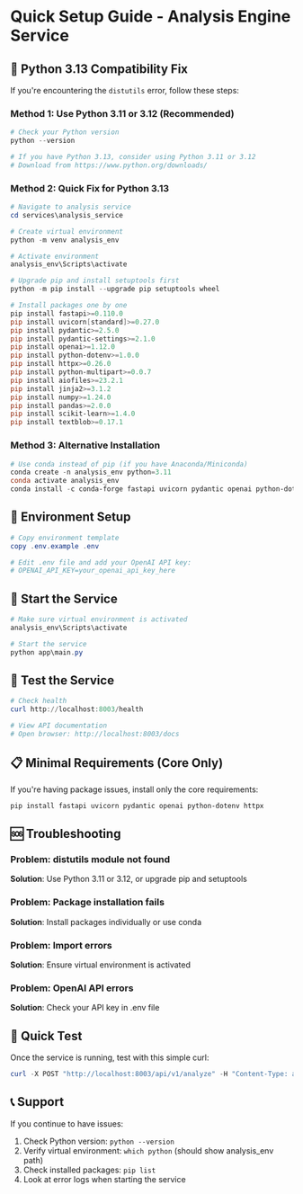 # Quick Setup Guide - Analysis Engine Service

## 🚨 Python 3.13 Compatibility Fix

If you're encountering the `distutils` error, follow these steps:

### Method 1: Use Python 3.11 or 3.12 (Recommended)

```powershell
# Check your Python version
python --version

# If you have Python 3.13, consider using Python 3.11 or 3.12
# Download from https://www.python.org/downloads/
```

### Method 2: Quick Fix for Python 3.13

```powershell
# Navigate to analysis service
cd services\analysis_service

# Create virtual environment
python -m venv analysis_env

# Activate environment
analysis_env\Scripts\activate

# Upgrade pip and install setuptools first
python -m pip install --upgrade pip setuptools wheel

# Install packages one by one
pip install fastapi>=0.110.0
pip install uvicorn[standard]>=0.27.0
pip install pydantic>=2.5.0
pip install pydantic-settings>=2.1.0
pip install openai>=1.12.0
pip install python-dotenv>=1.0.0
pip install httpx>=0.26.0
pip install python-multipart>=0.0.7
pip install aiofiles>=23.2.1
pip install jinja2>=3.1.2
pip install numpy>=1.24.0
pip install pandas>=2.0.0
pip install scikit-learn>=1.4.0
pip install textblob>=0.17.1
```

### Method 3: Alternative Installation

```powershell
# Use conda instead of pip (if you have Anaconda/Miniconda)
conda create -n analysis_env python=3.11
conda activate analysis_env
conda install -c conda-forge fastapi uvicorn pydantic openai python-dotenv httpx
```

## 🔧 Environment Setup

```powershell
# Copy environment template
copy .env.example .env

# Edit .env file and add your OpenAI API key:
# OPENAI_API_KEY=your_openai_api_key_here
```

## 🚀 Start the Service

```powershell
# Make sure virtual environment is activated
analysis_env\Scripts\activate

# Start the service
python app\main.py
```

## 🧪 Test the Service

```powershell
# Check health
curl http://localhost:8003/health

# View API documentation
# Open browser: http://localhost:8003/docs
```

## 📋 Minimal Requirements (Core Only)

If you're having package issues, install only the core requirements:

```powershell
pip install fastapi uvicorn pydantic openai python-dotenv httpx
```

## 🆘 Troubleshooting

### Problem: distutils module not found
**Solution**: Use Python 3.11 or 3.12, or upgrade pip and setuptools

### Problem: Package installation fails
**Solution**: Install packages individually or use conda

### Problem: Import errors
**Solution**: Ensure virtual environment is activated

### Problem: OpenAI API errors
**Solution**: Check your API key in .env file

## 🎯 Quick Test

Once the service is running, test with this simple curl:

```powershell
curl -X POST "http://localhost:8003/api/v1/analyze" -H "Content-Type: application/json" -d "{\"brand_data\":{\"brand\":{\"name\":\"Test Brand\"}},\"competitor_data\":{\"competitor\":{\"name\":\"Test Competitor\"}},\"area_id\":\"test\",\"analysis_type\":\"comprehensive\"}"
```

## 📞 Support

If you continue to have issues:
1. Check Python version: `python --version`
2. Verify virtual environment: `which python` (should show analysis_env path)
3. Check installed packages: `pip list`
4. Look at error logs when starting the service
